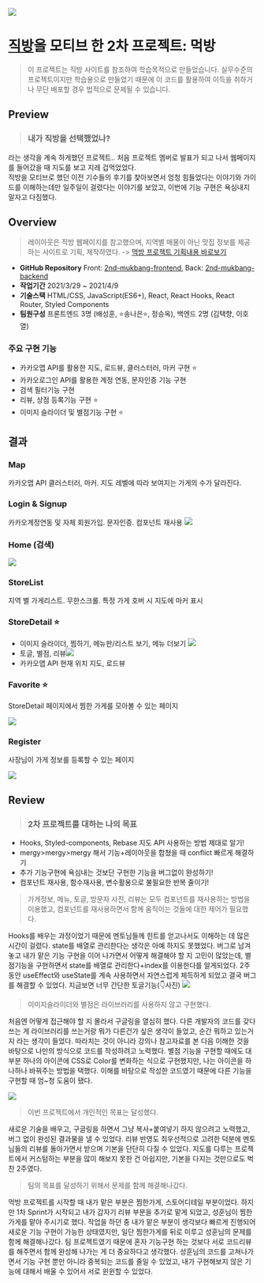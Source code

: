 ![](https://images.velog.io/images/songbetter/post/f683338e-de4e-4f7b-976f-d6a8579000e3/image.png)
# [직방](https://www.zigbang.com/)을 모티브 한 2차 프로젝트: 먹방
> 이 프로젝트는 직방 사이트를 참조하여 학습목적으로 만들었습니다. 실무수준의 프로젝트이지만 학습용으로 만들었기 때문에 이 코드를 활용하여 이득을 취하거나 무단 배포할 경우 법적으로 문제될 수 있습니다.

## Preview
>### 내가 직방을 선택했었나?
라는 생각을 계속 하게했던 프로젝트.. 처음 프로젝트 멤버로 발표가 되고 나서 웹페이지를 들어갔을 때 지도를 보고 지레 겁먹었었다.<br>
직방을 모티브로 했던 이전 기수들의 후기를 찾아보면서 엄청 힘들었다는 이야기와 가이드를 이해하는데만 일주일이 걸렸다는 이야기를 보았고, 이번에 기능 구현은 욕심내지 말자고 다짐했다. 

## Overview
>레이아웃은 직방 웹페이지를 참고했으며, 지역별 매물이 아닌 맛집 정보를 제공하는 사이트로 기획, 제작하였다. -> [먹방 프로젝트 기획내용 바로보기](https://velog.io/@songbetter/%EC%A7%81%EB%B0%A9-%ED%94%84%EB%A1%9C%EC%A0%9D%ED%8A%B8-%ED%8C%80-%EB%B0%9C%ED%91%9C)

* **GitHub Repository** Front: [2nd-mukbang-frontend](https://github.com/wecode-bootcamp-korea/18-2nd-mukbang-frontend), Back: [2nd-mukbang-backend](https://github.com/wecode-bootcamp-korea/18-2nd-mukbang-backend)
* **작업기간** 2021/3/29 ~ 2021/4/9
* **기술스택** HTML/CSS, JavaScript(ES6+), React, React Hooks, React Router, Styled Components
* **팀원구성** 프론트엔드 3명 (배성훈, ⭐송나은⭐, 정승옥), 백엔드 2명 (김택향, 이호열)

### 주요 구현 기능
* 카카오맵 API를 활용한 지도, 로드뷰, 클러스터러, 마커 구현 ⭐
* 카카오로그인 API를 활용한 계정 연동, 문자인증 기능 구현
* 검색 필터기능 구현
* 리뷰, 상점 등록기능 구현 ⭐
* 이미지 슬라이더 및 별점기능 구현 ⭐
## 결과
### Map
카카오맵 API 클러스터러, 마커. 지도 레벨에 따라 보여지는 가게의 수가 달라진다.
### Login & Signup
카카오계정연동 및 자체 회원가입. 문자인증. 컴포넌트 재사용
![](https://images.velog.io/images/songbetter/post/b703c10f-fe36-4234-ac8d-228b231ae425/image.png)
### Home (검색)
![](https://images.velog.io/images/songbetter/post/a35b02d1-ad99-4d80-9e38-9e38f46336be/image.png)
### StoreList
지역 별 가게리스트. 무한스크롤. 특정 가게 호버 시 지도에 마커 표시
### StoreDetail ⭐
* 이미지 슬라이더, 찜하기, 메뉴판/리스트 보기, 메뉴 더보기
![](https://images.velog.io/images/songbetter/post/b012a738-1133-4240-aacf-64fdab872eee/image.png)
* 토글, 별점, 리뷰![](https://images.velog.io/images/songbetter/post/c0e57b33-574e-40d2-85d3-5f2f3023066a/image.png)
* 카카오맵 API 현재 위치 지도, 로드뷰

### Favorite ⭐
StoreDetail 페이지에서 찜한 가게를 모아볼 수 있는 페이지

![](https://images.velog.io/images/songbetter/post/1673a0ad-7eeb-4207-8e1d-aa47d0bb199e/image.png)
### Register
사장님이 가게 정보를 등록할 수 있는 페이지

![](https://images.velog.io/images/songbetter/post/95c71bc3-bf07-4d8f-8761-8113709502b9/image.png)


## Review
>### 2차 프로젝트를 대하는 나의 목표
* Hooks, Styled-components, Rebase 지도 API 사용하는 방법 제대로 알기!
* mergy>mergy>mergy 해서 기능+레이아웃을 합쳤을 때 conflict 빠르게 해결하기
* 추가 기능구현에 욕심내는 것보단 구현한 기능을 버그없이 완성하기!
* 컴포넌트 재사용, 함수재사용, 변수활용으로 불필요한 반복 줄이기!

> 가게정보, 메뉴, 토글, 방문자 사진, 리뷰는 모두 컴포넌트를 재사용하는 방법을 이용했고, 컴포넌트를 재사용하면서 함께 움직이는 것들에 대한 제어가 필요했다.

Hooks를 배우는 과정이었기 때문에 멘토님들께 힌트를 얻고나서도 이해하는 데 많은 시간이 걸렸다. state를 배열로 관리한다는 생각은 아예 하지도 못했었다.
버그로 남겨놓고 내가 맡은 기능 구현을 이어 나가면서 어떻게 해결해야 할 지 고민이 많았는데, 별점기능을 구현하면서 state를 배열로 관리한다+index를 이용한다를 알게되었다.
2주동안 useEffect와 useState를 계속 사용하면서 자연스럽게 체득하게 되었고 결국 버그를 해결할 수 있었다. 지금보면 너무 간단한 토글기능(👇사진)
![](https://images.velog.io/images/songbetter/post/488d458e-779c-4f0e-a83b-974ee7a9ceb8/image.png)

> 이미지슬라이더와 별점은 라이브러리를 사용하지 않고 구현했다.

처음엔 어떻게 접근해야 할 지 몰라서 구글링을 열심히 했다. 다른 개발자의 코드를 갖다 쓰는 게 라이브러리를 쓰는거랑 뭐가 다른건가 싶은 생각이 들었고, 순간 뭐하고 있는거지 라는 생각이 들었다.
따라치는 것이 아니라 강의나 참고자료를 본 다음 이해한 것을 바탕으로 나만의 방식으로 코드를 작성하려고 노력했다. 별점 기능을 구현할 때에도 대부분 하나의 아이콘에 CSS로 Color를 변화하는 식으로 구현했지만, 나는 아이콘을 하나하나 바꿔주는 방법을 택했다. 이해를 바탕으로 작성한 코드였기 때문에 다른 기능을 구현할 때 엄~청 도움이 됐다.

![](https://images.velog.io/images/songbetter/post/2931e89d-0cce-4d87-af88-404dd017bbab/image.png)

> 이번 프로젝트에서 개인적인 목표는 달성했다. 

새로운 기술을 배우고, 구글링을 하면서 그냥 복사+붙여넣기 하지 않으려고 노력했고, 버그 없이 완성된 결과물을 낼 수 있었다. 
리뷰 반영도 최우선적으로 고려한 덕분에 멘토님들의 리뷰를 돌아가면서 받으며 기본을 단단히 다질 수 있었다.
지도를 다루는 프로젝트에서 커스텀하는 부분을 많이 해보지 못한 건 아쉽지만, 기본을 다지는 것만으로도 벅찬 2주였다.

> 팀의 목표를 달성하기 위해서 문제를 함께 해결해나갔다.

먹방 프로젝트를 시작할 때 내가 맡은 부분은 찜한가게, 스토어디테일 부분이었다.
하지만 1차 Sprint가 시작되고 내가 갑자기 리뷰 부분을 추가로 맡게 되었고, 성훈님이 찜한가게를 맡아 주시기로 했다.
작업을 하던 중 내가 맡은 부분이 생각보다 빠르게 진행되어 새로운 기능 구현이 가능한 상태였지만, 일단 찜한가게를 뒤로 미루고 성훈님의 문제를 함께 해결해나갔다.
팀 프로젝트였기 때문에 혼자 기능구현 하는 것보다 서로 코드리뷰를 해주면서 함께 완성해 나가는 게 더 중요하다고 생각했다.
성훈님의 코드를 고쳐나가면서 기능 구현 뿐만 아니라 중복되는 코드를 줄일 수 있었고, 내가 구현해보지 않은 기능에 대해서 배울 수 있어서 서로 윈윈할 수 있었다.
